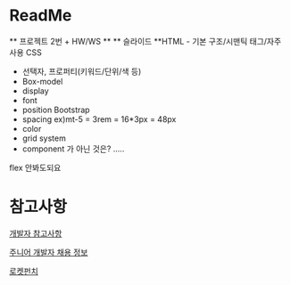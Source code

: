 # ReadMe



** 프로젝트 2번 + HW/WS **
** 슬라이드 **HTML - 기본 구조/시맨틱 태그/자주 사용
CSS

- 선택자, 프로퍼티(키워드/단위/색 등)
- Box-model
- display
- font
- position
Bootstrap
- spacing   ex)mt-5 = 3rem = 16*3px = 48px
- color
- grid system
- component 가 아닌 것은? .....

flex 안봐도되요





# 참고사항

[개발자 참고사항](https://github.com/JaeYeopHan/Interview_Question_for_Beginner)

[주니어 개발자 채용 정보](https://github.com/jojoldu/junior-recruit-scheduler)

[로켓펀치](https://www.rocketpunch.com/jobs)

